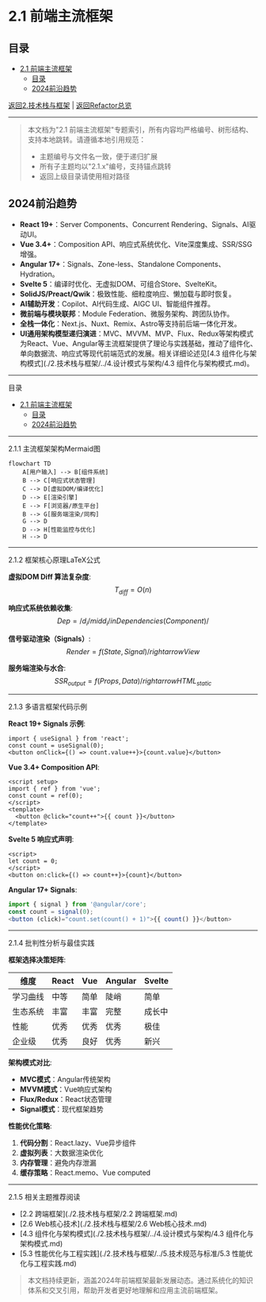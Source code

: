 ﻿# 2.1 前端主流框架

## 目录

- [2.1 前端主流框架](#21-前端主流框架)
  - [目录](#目录)
  - [2024前沿趋势](#2024前沿趋势)

[返回2.技术栈与框架](./2.技术栈与框架/README.md) |  [返回Refactor总览](./2.技术栈与框架/../README.md)

---

> 本文档为"2.1 前端主流框架"专题索引，所有内容均严格编号、树形结构、支持本地跳转。请遵循本地引用规范：
>
> - 主题编号与文件名一致，便于递归扩展
> - 所有子主题均以"2.1.x"编号，支持锚点跳转
> - 返回上级目录请使用相对路径

## 2024前沿趋势

- **React 19+**：Server Components、Concurrent Rendering、Signals、AI驱动UI。
- **Vue 3.4+**：Composition API、响应式系统优化、Vite深度集成、SSR/SSG增强。
- **Angular 17+**：Signals、Zone-less、Standalone Components、Hydration。
- **Svelte 5**：编译时优化、无虚拟DOM、可组合Store、SvelteKit。
- **SolidJS/Preact/Qwik**：极致性能、细粒度响应、懒加载与即时恢复。
- **AI辅助开发**：Copilot、AI代码生成、AIGC UI、智能组件推荐。
- **微前端与模块联邦**：Module Federation、微服务架构、跨团队协作。
- **全栈一体化**：Next.js、Nuxt、Remix、Astro等支持前后端一体化开发。
- **UI通用架构模型递归演进**：MVC、MVVM、MVP、Flux、Redux等架构模式为React、Vue、Angular等主流框架提供了理论与实践基础，推动了组件化、单向数据流、响应式等现代前端范式的发展。相关详细论述见[4.3 组件化与架构模式](./2.技术栈与框架/../4.设计模式与架构/4.3 组件化与架构模式.md)。

---

目录

- [2.1 前端主流框架](#21-前端主流框架)
  - [目录](#目录)
  - [2024前沿趋势](#2024前沿趋势)

---

2.1.1 主流框架架构Mermaid图

```mermaid
flowchart TD
    A[用户输入] --> B[组件系统]
    B --> C[响应式状态管理]
    C --> D[虚拟DOM/编译优化]
    D --> E[渲染引擎]
    E --> F[浏览器/原生平台]
    B --> G[服务端渲染/同构]
    G --> D
    D --> H[性能监控与优化]
    H --> D
```

---

2.1.2 框架核心原理LaTeX公式

**虚拟DOM Diff 算法复杂度**:
$$
T_{diff} = O(n)
$$

**响应式系统依赖收集**:
$$
Dep = /{ d_i /mid d_i /in Dependencies(Component) /}
$$

**信号驱动渲染（Signals）**:
$$
Render = f(State, Signal) /rightarrow View
$$

**服务端渲染与水合**:
$$
SSR_{output} = f(Props, Data) /rightarrow HTML_{static}
$$

---

2.1.3 多语言框架代码示例

**React 19+ Signals 示例**:

```tsx
import { useSignal } from 'react';
const count = useSignal(0);
<button onClick={() => count.value++}>{count.value}</button>
```

**Vue 3.4+ Composition API**:

```vue
<script setup>
import { ref } from 'vue';
const count = ref(0);
</script>
<template>
  <button @click="count++">{{ count }}</button>
</template>
```

**Svelte 5 响应式声明**:

```svelte
<script>
let count = 0;
</script>
<button on:click={() => count++}>{count}</button>
```

**Angular 17+ Signals**:

```typescript
import { signal } from '@angular/core';
const count = signal(0);
<button (click)="count.set(count() + 1)">{{ count() }}</button>
```

---

2.1.4 批判性分析与最佳实践

**框架选择决策矩阵**:

| 维度 | React | Vue | Angular | Svelte |
|------|-------|-----|---------|--------|
| 学习曲线 | 中等 | 简单 | 陡峭 | 简单 |
| 生态系统 | 丰富 | 丰富 | 完整 | 成长中 |
| 性能 | 优秀 | 优秀 | 优秀 | 极佳 |
| 企业级 | 优秀 | 良好 | 优秀 | 新兴 |

**架构模式对比**:

- **MVC模式**：Angular传统架构
- **MVVM模式**：Vue响应式架构  
- **Flux/Redux**：React状态管理
- **Signal模式**：现代框架趋势

**性能优化策略**:

1. **代码分割**：React.lazy、Vue异步组件
2. **虚拟列表**：大数据渲染优化
3. **内存管理**：避免内存泄漏
4. **缓存策略**：React.memo、Vue computed

---

2.1.5 相关主题推荐阅读

- [2.2 跨端框架](./2.技术栈与框架/2.2 跨端框架.md)
- [2.6 Web核心技术](./2.技术栈与框架/2.6 Web核心技术.md)
- [4.3 组件化与架构模式](./2.技术栈与框架/../4.设计模式与架构/4.3 组件化与架构模式.md)
- [5.3 性能优化与工程实践](./2.技术栈与框架/../5.技术规范与标准/5.3 性能优化与工程实践.md)

> 本文档持续更新，涵盖2024年前端框架最新发展动态。通过系统化的知识体系和交叉引用，帮助开发者更好地理解和应用主流前端框架。
